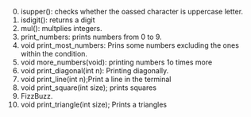 0. isupper(): checks whether the oassed character is uppercase letter.
1. isdigit(): returns a digit
2. mul(): multplies integers.
3. print_numbers: prints numbers from 0 to 9.
4. void print_most_numbers: Prins some numbers excluding the ones within the condition.
5. void more_numbers(void): printing numbers  1o times more
6. void print_diagonal(int n): Printing diagonally.
7. void print_line(int n);Print a line in the terminal
8. void print_square(int size); prints squares
9. FizzBuzz.
10. void print_triangle(int size); Prints a triangles   

